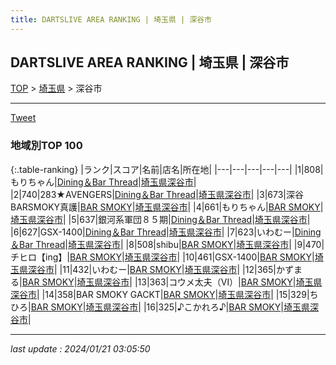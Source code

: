 ```yaml
---
title: DARTSLIVE AREA RANKING | 埼玉県 | 深谷市
---
```

## DARTSLIVE AREA RANKING | 埼玉県 | 深谷市

[TOP](/darts/rank/) > [埼玉県](/darts/rank/埼玉県/) > 深谷市

___

<a href="https://twitter.com/share?ref_src=twsrc%5Etfw" data-text="DARTSLIVE AREA RANKING | 埼玉県深谷市" class="twitter-share-button" data-via="DARTSLIVE" data-hashtags="DARTSLIVE" data-related="DARTSLIVE" data-show-count="false">Tweet</a>

### 地域別TOP 100

{:.table-ranking}
|ランク|スコア|名前|店名|所在地|
|---|---|---|---|---|
|1|808|もりちゃん|<a href="https://search.dartslive.com/jp/shop/5ff7ae947d2511950d9b047a20a7ba1e">Dining＆Bar Thread</a>|<a href="/darts/rank/埼玉県/深谷市">埼玉県深谷市</a>|
|2|740|283★AVENGERS|<a href="https://search.dartslive.com/jp/shop/5ff7ae947d2511950d9b047a20a7ba1e">Dining＆Bar Thread</a>|<a href="/darts/rank/埼玉県/深谷市">埼玉県深谷市</a>|
|3|673|深谷BARSMOKY真護|<a href="https://search.dartslive.com/jp/shop/cf03a0c8e76f9eb30d9b047a20a7ba1e">BAR SMOKY</a>|<a href="/darts/rank/埼玉県/深谷市">埼玉県深谷市</a>|
|4|661|もりちゃん|<a href="https://search.dartslive.com/jp/shop/cf03a0c8e76f9eb30d9b047a20a7ba1e">BAR SMOKY</a>|<a href="/darts/rank/埼玉県/深谷市">埼玉県深谷市</a>|
|5|637|銀河系軍団８５期|<a href="https://search.dartslive.com/jp/shop/5ff7ae947d2511950d9b047a20a7ba1e">Dining＆Bar Thread</a>|<a href="/darts/rank/埼玉県/深谷市">埼玉県深谷市</a>|
|6|627|GSX-1400|<a href="https://search.dartslive.com/jp/shop/5ff7ae947d2511950d9b047a20a7ba1e">Dining＆Bar Thread</a>|<a href="/darts/rank/埼玉県/深谷市">埼玉県深谷市</a>|
|7|623|いわむー|<a href="https://search.dartslive.com/jp/shop/5ff7ae947d2511950d9b047a20a7ba1e">Dining＆Bar Thread</a>|<a href="/darts/rank/埼玉県/深谷市">埼玉県深谷市</a>|
|8|508|shibu|<a href="https://search.dartslive.com/jp/shop/cf03a0c8e76f9eb30d9b047a20a7ba1e">BAR SMOKY</a>|<a href="/darts/rank/埼玉県/深谷市">埼玉県深谷市</a>|
|9|470|チヒロ【ing】|<a href="https://search.dartslive.com/jp/shop/cf03a0c8e76f9eb30d9b047a20a7ba1e">BAR SMOKY</a>|<a href="/darts/rank/埼玉県/深谷市">埼玉県深谷市</a>|
|10|461|GSX-1400|<a href="https://search.dartslive.com/jp/shop/cf03a0c8e76f9eb30d9b047a20a7ba1e">BAR SMOKY</a>|<a href="/darts/rank/埼玉県/深谷市">埼玉県深谷市</a>|
|11|432|いわむー|<a href="https://search.dartslive.com/jp/shop/cf03a0c8e76f9eb30d9b047a20a7ba1e">BAR SMOKY</a>|<a href="/darts/rank/埼玉県/深谷市">埼玉県深谷市</a>|
|12|365|かずまる|<a href="https://search.dartslive.com/jp/shop/cf03a0c8e76f9eb30d9b047a20a7ba1e">BAR SMOKY</a>|<a href="/darts/rank/埼玉県/深谷市">埼玉県深谷市</a>|
|13|363|コウメ太夫（Ⅵ）|<a href="https://search.dartslive.com/jp/shop/cf03a0c8e76f9eb30d9b047a20a7ba1e">BAR SMOKY</a>|<a href="/darts/rank/埼玉県/深谷市">埼玉県深谷市</a>|
|14|358|BAR SMOKY GACKT|<a href="https://search.dartslive.com/jp/shop/cf03a0c8e76f9eb30d9b047a20a7ba1e">BAR SMOKY</a>|<a href="/darts/rank/埼玉県/深谷市">埼玉県深谷市</a>|
|15|329|ちひろ|<a href="https://search.dartslive.com/jp/shop/cf03a0c8e76f9eb30d9b047a20a7ba1e">BAR SMOKY</a>|<a href="/darts/rank/埼玉県/深谷市">埼玉県深谷市</a>|
|16|325|♪こかれろ♪|<a href="https://search.dartslive.com/jp/shop/cf03a0c8e76f9eb30d9b047a20a7ba1e">BAR SMOKY</a>|<a href="/darts/rank/埼玉県/深谷市">埼玉県深谷市</a>|



___

_last update : 2024/01/21 03:05:50_


<script src="https://cdnjs.cloudflare.com/ajax/libs/jquery/3.6.1/jquery.min.js" integrity="sha512-aVKKRRi/Q/YV+4mjoKBsE4x3H+BkegoM/em46NNlCqNTmUYADjBbeNefNxYV7giUp0VxICtqdrbqU7iVaeZNXA==" crossorigin="anonymous" referrerpolicy="no-referrer"></script>
<script src="https://cdnjs.cloudflare.com/ajax/libs/jquery.tablesorter/2.31.3/js/jquery.tablesorter.min.js" integrity="sha512-qzgd5cYSZcosqpzpn7zF2ZId8f/8CHmFKZ8j7mU4OUXTNRd5g+ZHBPsgKEwoqxCtdQvExE5LprwwPAgoicguNg==" crossorigin="anonymous" referrerpolicy="no-referrer"></script>
<link rel="stylesheet" href="https://cdnjs.cloudflare.com/ajax/libs/jquery.tablesorter/2.31.3/css/theme.default.min.css" integrity="sha512-wghhOJkjQX0Lh3NSWvNKeZ0ZpNn+SPVXX1Qyc9OCaogADktxrBiBdKGDoqVUOyhStvMBmJQ8ZdMHiR3wuEq8+w==" crossorigin="anonymous" referrerpolicy="no-referrer" />
<script>
$(function() {
    $(".table-ranking").tablesorter({sortList:[[0, 0]]});
});
</script>

<script async src="https://platform.twitter.com/widgets.js" charset="utf-8"></script>
